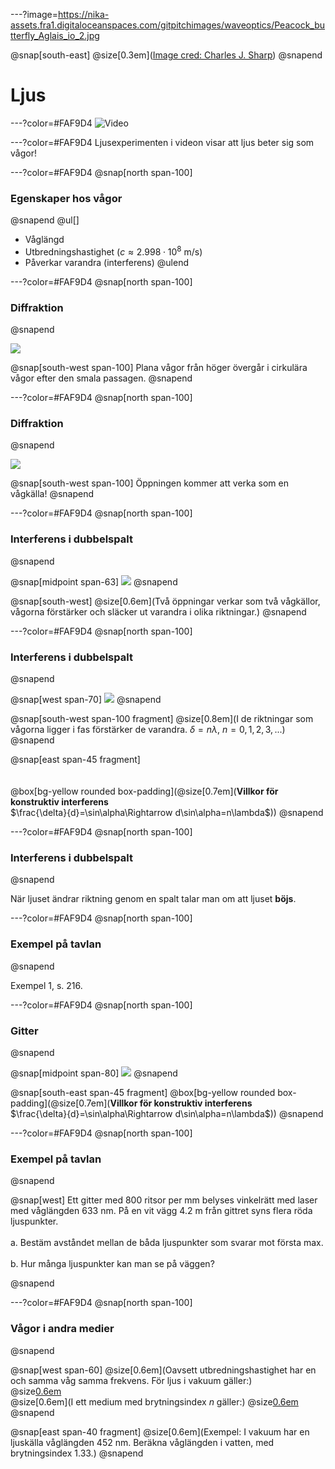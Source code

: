 ---?image=https://nika-assets.fra1.digitaloceanspaces.com/gitpitchimages/waveoptics/Peacock_butterfly_Aglais_io_2.jpg

@snap[south-east]
@size[0.3em](<a href="https://en.wikipedia.org/wiki/Thin-film_interference#In_nature">Image cred: Charles J. Sharp</a>)
@snapend

# Ljus

---?color=#FAF9D4
![Video](https://www.youtube.com/embed/Iuv6hY6zsd0)

---?color=#FAF9D4
Ljusexperimenten i videon visar att ljus beter sig som vågor!

---?color=#FAF9D4
@snap[north span-100]
### Egenskaper hos vågor
@snapend
@ul[]
- Våglängd
- Utbredningshastighet ($c\approx 2.998\cdot 10^8$ m/s)
- Påverkar varandra (interferens)
@ulend

---?color=#FAF9D4
@snap[north span-100]
### Diffraktion
@snapend

![](https://nika-assets.fra1.digitaloceanspaces.com/gitpitchimages/waveoptics/diff_1024px-Water_diffraction.jpg)

@snap[south-west span-100]
Plana vågor från höger övergår i cirkulära vågor efter den smala passagen.
@snapend

---?color=#FAF9D4
@snap[north span-100]
### Diffraktion
@snapend

![](https://nika-assets.fra1.digitaloceanspaces.com/gitpitchimages/waveoptics/diff_Wave_Diffraction_4Lambda_Slit.png)

@snap[south-west span-100]
Öppningen kommer att verka som en vågkälla!
@snapend

---?color=#FAF9D4
@snap[north span-100]
### Interferens i dubbelspalt
@snapend

@snap[midpoint span-63]
![](https://upload.wikimedia.org/wikipedia/commons/0/01/Two-Slit_Diffraction.png)
@snapend

@snap[south-west]
@size[0.6em](Två öppningar verkar som två vågkällor, vågorna förstärker och släcker ut varandra i olika riktningar.)
@snapend

---?color=#FAF9D4
@snap[north span-100]
### Interferens i dubbelspalt
@snapend

@snap[west span-70]
![](https://nika-assets.fra1.digitaloceanspaces.com/gitpitchimages/waveoptics/int_souble_slit.png)
@snapend

@snap[south-west span-100 fragment]
@size[0.8em](I de riktningar som vågorna ligger i fas förstärker de varandra. $\delta=n\lambda$, $n=0, 1, 2, 3,...$)
@snapend

@snap[east span-45 fragment]
<br><br><br>
@box[bg-yellow rounded box-padding](@size[0.7em](<b>Villkor för konstruktiv interferens</b><br>$\frac{\delta}{d}=\sin\alpha\Rightarrow d\sin\alpha=n\lambda$))
@snapend

---?color=#FAF9D4
@snap[north span-100]
### Interferens i dubbelspalt
@snapend

När ljuset ändrar riktning genom en spalt talar man om att ljuset **böjs**.

---?color=#FAF9D4
@snap[north span-100]
### Exempel på tavlan
@snapend

Exempel 1, s. 216.

---?color=#FAF9D4
@snap[north span-100]
### Gitter
@snapend

@snap[midpoint span-80]
![](https://nika-assets.fra1.digitaloceanspaces.com/gitpitchimages/waveoptics/int_gitter.png)
@snapend

@snap[south-east span-45 fragment]
@box[bg-yellow rounded box-padding](@size[0.7em](<b>Villkor för konstruktiv interferens</b><br>$\frac{\delta}{d}=\sin\alpha\Rightarrow d\sin\alpha=n\lambda$))
@snapend

---?color=#FAF9D4
@snap[north span-100]
### Exempel på tavlan
@snapend

@snap[west]
Ett gitter med 800 ritsor per mm belyses vinkelrätt med laser med våglängden 633 nm. På en vit vägg 4.2 m från gittret syns flera röda ljuspunkter.
<br><br>
a. Bestäm avståndet mellan de båda ljuspunkter som svarar mot första max.
<br><br>
b. Hur många ljuspunkter kan man se på väggen?

@snapend


---?color=#FAF9D4
@snap[north span-100]
### Vågor i andra medier
@snapend

@snap[west span-60]
@size[0.6em](Oavsett utbredningshastighet har en och samma våg samma frekvens. För ljus i vakuum gäller:)
<br>
@size[0.6em]($f=\frac{c}{\lambda}\Rightarrow\lambda=\frac{c}{f}$)<br>
@size[0.6em](I ett medium med brytningsindex $n$ gäller:)
@size[0.6em]($\lambda=\frac{v}{f}=\frac{c/n}{f}=\frac{c}{nf}$)<br>
@snapend

@snap[east span-40 fragment]
@size[0.6em](Exempel: I vakuum har en ljuskälla våglängden 452 nm. Beräkna våglängden i vatten, med brytningsindex 1.33.)
@snapend
